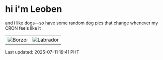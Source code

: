 # hi i'm Leoben

and i like dogs—so have some random dog pics that change whenever my CRON feels like it

|  |  |
|--------|----------|
| ![Borzoi](https://random-dog-vercel.vercel.app/api/random-borzoi?v=1752234060) | ![Labrador](https://random-dog-vercel.vercel.app/api/random-labrador?v=1752234060) |

Last updated: 2025-07-11 19:41 PHT
